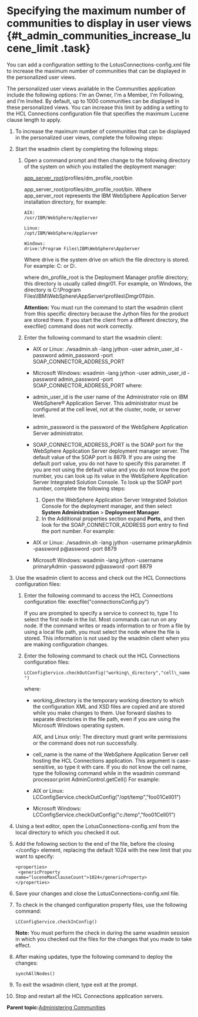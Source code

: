 # Specifying the maximum number of communities to display in user views {#t_admin_communities_increase_lucene_limit .task}

You can add a configuration setting to the LotusConnections-config.xml file to increase the maximum number of communities that can be displayed in the personalized user views.

The personalized user views available in the Communities application include the following options: I'm an Owner, I'm a Member, I'm Following, and I'm Invited. By default, up to 1000 communities can be displayed in these personalized views. You can increase this limit by adding a setting to the HCL Connections configuration file that specifies the maximum Lucene clause length to apply.

1.  To increase the maximum number of communities that can be displayed in the personalized user views, complete the following steps:
2.  Start the wsadmin client by completing the following steps:

    1.  Open a command prompt and then change to the following directory of the system on which you installed the deployment manager:

        [app\_server\_root](../plan/i_ovr_r_directory_conventions.md)/profiles/dm\_profile\_root/bin

        app\_server\_root/profiles/dm\_profile\_root/bin. Where app\_server\_root represents the IBM WebSphere Application Server installation directory, for example:

        ```
        AIX:
        /usr/IBM/WebSphere/AppServer
        
        ```

        ```
        Linux:
        /opt/IBM/WebSphere/AppServer
        
        ```

        ```
        Windows:
        drive:\Program Files\IBM\WebSphere\AppServer
        
        ```

        Where drive is the system drive on which the file directory is stored. For example: C: or D:.

        where dm\_profile\_root is the Deployment Manager profile directory; this directory is usually called dmgr01. For example, on Windows, the directory is C:\\Program Files\\IBM\\WebSphere\\AppServer\\profiles\\Dmgr01\\bin.

        **Attention:** You must run the command to start the wsadmin client from this specific directory because the Jython files for the product are stored there. If you start the client from a different directory, the execfile\(\) command does not work correctly.

    2.  Enter the following command to start the wsadmin client:

        -   AIX or Linux: ./wsadmin.sh -lang jython -user admin\_user\_id -password admin\_password -port SOAP\_CONNECTOR\_ADDRESS\_PORT
        -   Microsoft Windows: wsadmin -lang jython -user admin\_user\_id -password admin\_password -port SOAP\_CONNECTOR\_ADDRESS\_PORT
        where:

        -   admin\_user\_id is the user name of the Administrator role on IBM WebSphere® Application Server. This administrator must be configured at the cell level, not at the cluster, node, or server level.
        -   admin\_password is the password of the WebSphere Application Server administrator.
        -   SOAP\_CONNECTOR\_ADDRESS\_PORT is the SOAP port for the WebSphere Application Server deployment manager server. The default value of the SOAP port is 8879. If you are using the default port value, you do not have to specify this parameter. If you are not using the default value and you do not know the port number, you can look up its value in the WebSphere Application Server Integrated Solution Console. To look up the SOAP port number, complete the following steps:
            1.  Open the WebSphere Application Server Integrated Solution Console for the deployment manager, and then select **System Administration** \> **Deployment Manager**.
            2.  In the Additional properties section expand **Ports**, and then look for the SOAP\_CONNECTOR\_ADDRESS port entry to find the port number.
        For example:

        -   AIX or Linux: ./wsadmin.sh -lang jython -username primaryAdmin -password p@assword -port 8879
        -   Microsoft Windows: wsadmin -lang jython -username primaryAdmin -password p@assword -port 8879
3.  Use the wsadmin client to access and check out the HCL Connections configuration files:

    1.  Enter the following command to access the HCL Connections configuration file: execfile\("connectionsConfig.py"\)

        If you are prompted to specify a service to connect to, type 1 to select the first node in the list. Most commands can run on any node. If the command writes or reads information to or from a file by using a local file path, you must select the node where the file is stored. This information is not used by the wsadmin client when you are making configuration changes.

    2.  Enter the following command to check out the HCL Connections configuration files:

        `LCConfigService.checkOutConfig("working\_directory","cell\_name")`

        where:

        -   working\_directory is the temporary working directory to which the configuration XML and XSD files are copied and are stored while you make changes to them. Use forward slashes to separate directories in the file path, even if you are using the Microsoft Windows operating system.

            AIX, and Linux only: The directory must grant write permissions or the command does not run successfully.

        -   cell\_name is the name of the WebSphere Application Server cell hosting the HCL Connections application. This argument is case-sensitive, so type it with care. If you do not know the cell name, type the following command while in the wsadmin command processor:print AdminControl.getCell\(\)
        For example:

        -   AIX or Linux: LCConfigService.checkOutConfig\("/opt/temp","foo01Cell01"\)
        -   Microsoft Windows: LCConfigService.checkOutConfig\("c:/temp","foo01Cell01"\)
4.  Using a text editor, open the LotusConnections-config.xml from the local directory to which you checked it out.

5.  Add the following section to the end of the file, before the closing </config\> element, replacing the default 1024 with the new limit that you want to specify:

    ```
    <properties>
     <genericProperty name="luceneMaxClauseCount">1024</genericProperty>
    </properties>
    ```

6.  Save your changes and close the LotusConnections-config.xml file.

7.  To check in the changed configuration property files, use the following command:

    ```
    LCConfigService.checkInConfig()
    ```

    **Note:** You must perform the check in during the same wsadmin session in which you checked out the files for the changes that you made to take effect.

8.  After making updates, type the following command to deploy the changes:

    ```
    synchAllNodes()
    ```

9.  To exit the wsadmin client, type exit at the prompt.

10. Stop and restart all the HCL Connections application servers.


**Parent topic:**[Administering Communities](../admin/c_admin_communities_intro.md)

